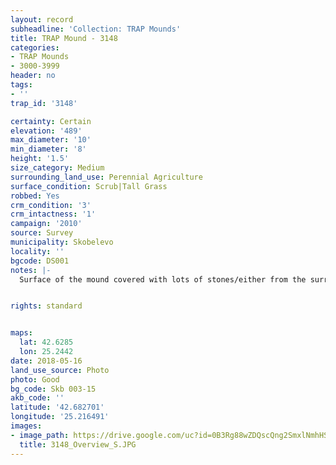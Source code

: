 ```yaml
---
layout: record
subheadline: 'Collection: TRAP Mounds'
title: TRAP Mound - 3148
categories:
- TRAP Mounds
- 3000-3999
header: no
tags:
- ''
trap_id: '3148'

certainty: Certain
elevation: '489'
max_diameter: '10'
min_diameter: '8'
height: '1.5'
size_category: Medium
surrounding_land_use: Perennial Agriculture
surface_condition: Scrub|Tall Grass
robbed: Yes
crm_condition: '3'
crm_intactness: '1'
campaign: '2010'
source: Survey
municipality: Skobelevo
locality: ''
bgcode: DS001
notes: |-
  Surface of the mound covered with lots of stones/either from the surrounding pasture or from the mound.


rights: standard


maps:
  lat: 42.6285
  lon: 25.2442
date: 2018-05-16
land_use_source: Photo
photo: Good
bg_code: Skb 003-15
akb_code: ''
latitude: '42.682701'
longitude: '25.216491'
images:
- image_path: https://drive.google.com/uc?id=0B3Rg88wZDQscQng2SmxlNmhHSm8
  title: 3148_Overview_S.JPG
---
```


